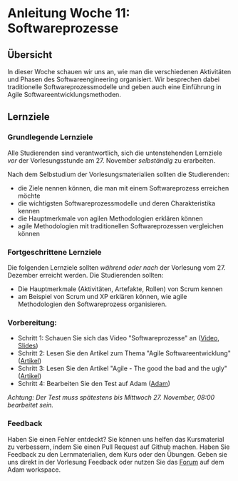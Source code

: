 # Anleitung Woche 11: Softwareprozesse

## Übersicht

In dieser Woche schauen wir uns an, wie man die verschiedenen Aktivitäten und Phasen
des Softwareengineering organisiert. Wir besprechen dabei traditionelle Softwareprozessmodelle
und geben auch eine Einführung in Agile Softwareentwicklungsmethoden.

## Lernziele

### Grundlegende Lernziele

Alle Studierenden sind verantwortlich, sich die untenstehenden Lernziele *vor* der Vorlesungsstunde am 27. November *selbständig* zu erarbeiten.

Nach dem Selbstudium der Vorlesungsmaterialien sollten die Studierenden:
- die Ziele nennen können, die man mit einem Softwareprozess erreichen möchte
- die wichtigsten Softwareprozessmodelle und deren Charakteristika kennen
- die Hauptmerkmale von agilen Methodologien erklären können
- agile Methodologien mit traditionellen Softwareprozessen vergleichen können


### Fortgeschrittene Lernziele
Die folgenden Lernziele sollten *während oder nach* der Vorlesung vom 27. Dezember erreicht werden. Die Studierenden sollten:
- Die Hauptmerkmale (Aktivitäten, Artefakte, Rollen) von Scrum kennen
- am Beispiel von Scrum und XP erklären können, wie agile Methodologien den Softwareprozess organisieren.

### Vorbereitung:

* Schritt 1: Schauen Sie sich das Video "Softwareprozesse" an  ([Video](https://tube.switch.ch/videos/2313bd63), [Slides](./slides/software-process.html))
* Schritt 2: Lesen Sie den Artikel zum Thema "Agile Softwareentwicklung"  ([Artikel](./articles/agile.html))
* Schritt 3: Lesen Sie den Artikel "Agile - The good the bad and the ugly"  ([Artikel](./articles/agile-critic.html))
* Schritt 4: Bearbeiten Sie den Test auf Adam ([Adam](https://adam.unibas.ch/goto_adam_tst_890889.html))

*Achtung: Der Test muss spätestens bis Mittwoch 27. November, 08:00 bearbeitet sein.*
  

### Feedback

Haben Sie einen Fehler entdeckt? Sie können uns helfen das Kursmaterial zu verbessern, indem Sie einen Pull Request auf Github machen. 
Haben Sie Feedback zu den Lernmaterialien, dem Kurs oder den Übungen. Geben sie uns direkt in der Vorlesung Feedback oder nutzen Sie das [Forum](https://adam.unibas.ch/goto_adam_frm_840439.html) auf dem Adam workspace.
